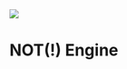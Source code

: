 <img src = "https://github.com/Sam-1210/Not-Engine-Tmp/blob/master/Assets/Materials/Textures/Logo.png" align = "middle"/>
<h1>NOT(!) Engine</h1>
